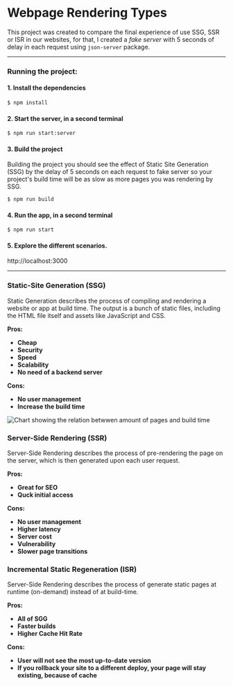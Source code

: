 # Webpage Rendering Types

This project was created to compare the final experience of use SSG, SSR or ISR in our websites, for that, I created a _fake server_ with 5 seconds of delay in each request using `json-server` package.

-------
### Running the project:

#### 1. Install the dependencies
```bash
$ npm install
```

#### 2. Start the server, in a second terminal
```bash
$ npm run start:server
```

#### 3. Build the project

Building the project you should see the effect of Static Site Generation (SSG) by the delay of 5 seconds on each request to fake server so your project's build time will be as slow as more pages you was rendering by SSG.
```bash
$ npm run build
```

#### 4. Run the app, in a second terminal
```bash
$ npm run start
```

#### 5. Explore the different scenarios.

http://localhost:3000

-------

### Static-Site Generation (SSG)

Static Generation describes the process of compiling and rendering a website or app at build time. The output is a bunch of static files, including the HTML file itself and assets like JavaScript and CSS.

**Pros:**
  * **Cheap**
  * **Security**
  * **Speed**
  * **Scalability**
  * **No need of a backend server**

**Cons:**
  * **No user management**
  * **Increase the build time**


![Chart showing the relation betwwen amount of pages and build time](https://cloud.netlifyusercontent.com/assets/344dbf88-fdf9-42bb-adb4-46f01eedd629/384b3f3b-756d-4061-92c4-59a4d2a9f1fb/build-times-regeneration-nextjs.png)

### Server-Side Rendering (SSR)

Server-Side Rendering describes the process of pre-rendering the page on the server, which is then generated upon each user request.

**Pros:**
  * **Great for SEO**
  * **Quck initial access**

**Cons:**
  * **No user management**
  * **Higher latency**
  * **Server cost**
  * **Vulnerability**
  * **Slower page transitions**

### Incremental Static Regeneration (ISR)

Server-Side Rendering describes the process of generate static pages at runtime (on-demand) instead of at build-time.

**Pros:**
  * **All of SGG**
  * **Faster builds**
  * **Higher Cache Hit Rate**

**Cons:**
  * **User will not see the most up-to-date version**
  * **If you rollback your site to a different deploy, your page will stay existing, because of cache**